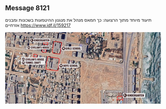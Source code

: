 ## Message 8121

תיעוד מיוחד מתוך הרצועה:
כך חמאס מנהל את מנגנון ההיטמעות בשכונות ומבנים אזרחיים
https://www.idf.il/159217

![Photo](8121/8121_photo.jpg)
